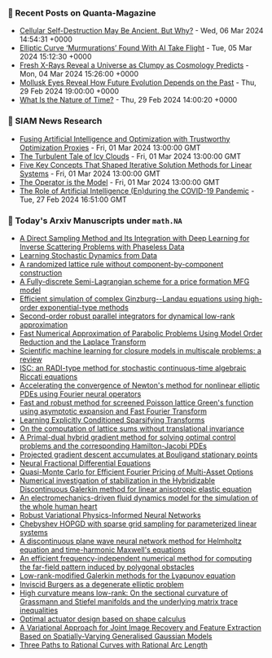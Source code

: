 ### 📝 Recent Posts on Quanta-Magazine
<!-- quanta starts -->
* <a href="https://www.quantamagazine.org/cellular-self-destruction-may-be-ancient-but-why-20240306/">Cellular Self-Destruction May Be Ancient. But Why?</a> - Wed, 06 Mar 2024 14:54:31 +0000
* <a href="https://www.quantamagazine.org/elliptic-curve-murmurations-found-with-ai-take-flight-20240305/">Elliptic Curve ‘Murmurations’ Found With AI Take Flight</a> - Tue, 05 Mar 2024 15:12:30 +0000
* <a href="https://www.quantamagazine.org/fresh-x-rays-reveal-a-universe-as-clumpy-as-cosmology-predicts-20240304/">Fresh X-Rays Reveal a Universe as Clumpy as Cosmology Predicts</a> - Mon, 04 Mar 2024 15:26:00 +0000
* <a href="https://www.quantamagazine.org/mollusk-eyes-reveal-how-future-evolution-depends-on-the-past-20240229/">Mollusk Eyes Reveal How Future Evolution Depends on the Past</a> - Thu, 29 Feb 2024 19:00:00 +0000
* <a href="https://www.quantamagazine.org/what-is-the-nature-of-time-20240229/">What Is the Nature of Time?</a> - Thu, 29 Feb 2024 14:00:20 +0000
<!-- quanta ends -->

### 📝 SIAM News Research
<!-- siam-news starts -->
* <a href="https://sinews.siam.org/Details-Page/fusing-artificial-intelligence-and-optimization-with-trustworthy-optimization-proxies">Fusing Artificial Intelligence and Optimization with Trustworthy Optimization Proxies</a> - Fri, 01 Mar 2024 13:00:00 GMT
* <a href="https://sinews.siam.org/Details-Page/the-turbulent-tale-of-icy-clouds">The Turbulent Tale of Icy Clouds</a> - Fri, 01 Mar 2024 13:00:00 GMT
* <a href="https://sinews.siam.org/Details-Page/five-key-concepts-that-shaped-iterative-solution-methods-for-linear-systems">Five Key Concepts That Shaped Iterative Solution Methods for Linear Systems</a> - Fri, 01 Mar 2024 13:00:00 GMT
* <a href="https://sinews.siam.org/Details-Page/the-operator-is-the-model">The Operator is the Model</a> - Fri, 01 Mar 2024 13:00:00 GMT
* <a href="https://sinews.siam.org/Details-Page/the-role-of-artificial-intelligence-enduring-the-covid-19-pandemic">The Role of Artificial Intelligence (En)during the COVID-19 Pandemic</a> - Tue, 27 Feb 2024 16:51:00 GMT
<!-- siam-news ends -->

### 📝 Today's Arxiv Manuscripts under ``math.NA``
<!-- arxiv-math-na starts -->
* <a href="https://arxiv.org/abs/2403.02584">A Direct Sampling Method and Its Integration with Deep Learning for Inverse Scattering Problems with Phaseless Data</a>
* <a href="https://arxiv.org/abs/2403.02595">Learning Stochastic Dynamics from Data</a>
* <a href="https://arxiv.org/abs/2403.02660">A randomized lattice rule without component-by-component construction</a>
* <a href="https://arxiv.org/abs/2403.02785">A Fully-discrete Semi-Lagrangian scheme for a price formation MFG model</a>
* <a href="https://arxiv.org/abs/2403.02816">Efficient simulation of complex Ginzburg--Landau equations using high-order exponential-type methods</a>
* <a href="https://arxiv.org/abs/2403.02834">Second-order robust parallel integrators for dynamical low-rank approximation</a>
* <a href="https://arxiv.org/abs/2403.02847">Fast Numerical Approximation of Parabolic Problems Using Model Order Reduction and the Laplace Transform</a>
* <a href="https://arxiv.org/abs/2403.02913">Scientific machine learning for closure models in multiscale problems: a review</a>
* <a href="https://arxiv.org/abs/2403.02940">ISC: an RADI-type method for stochastic continuous-time algebraic Riccati equations</a>
* <a href="https://arxiv.org/abs/2403.03021">Accelerating the convergence of Newton's method for nonlinear elliptic PDEs using Fourier neural operators</a>
* <a href="https://arxiv.org/abs/2403.03076">Fast and robust method for screened Poisson lattice Green's function using asymptotic expansion and Fast Fourier Transform</a>
* <a href="https://arxiv.org/abs/2403.03168">Learning Explicitly Conditioned Sparsifying Transforms</a>
* <a href="https://arxiv.org/abs/2403.03213">On the computation of lattice sums without translational invariance</a>
* <a href="https://arxiv.org/abs/2403.02468">A Primal-dual hybrid gradient method for solving optimal control problems and the corresponding Hamilton-Jacobi PDEs</a>
* <a href="https://arxiv.org/abs/2403.02530">Projected gradient descent accumulates at Bouligand stationary points</a>
* <a href="https://arxiv.org/abs/2403.02737">Neural Fractional Differential Equations</a>
* <a href="https://arxiv.org/abs/2403.02832">Quasi-Monte Carlo for Efficient Fourier Pricing of Multi-Asset Options</a>
* <a href="https://arxiv.org/abs/2403.02862">Numerical investigation of stabilization in the Hybridizable Discontinuous Galerkin method for linear anisotropic elastic equation</a>
* <a href="https://arxiv.org/abs/2301.02148">An electromechanics-driven fluid dynamics model for the simulation of the whole human heart</a>
* <a href="https://arxiv.org/abs/2308.16910">Robust Variational Physics-Informed Neural Networks</a>
* <a href="https://arxiv.org/abs/2309.14178">Chebyshev HOPGD with sparse grid sampling for parameterized linear systems</a>
* <a href="https://arxiv.org/abs/2310.09527">A discontinuous plane wave neural network method for Helmholtz equation and time-harmonic Maxwell's equations</a>
* <a href="https://arxiv.org/abs/2310.17603">An efficient frequency-independent numerical method for computing the far-field pattern induced by polygonal obstacles</a>
* <a href="https://arxiv.org/abs/2312.00463">Low-rank-modified Galerkin methods for the Lyapunov equation</a>
* <a href="https://arxiv.org/abs/2401.08814">Inviscid Burgers as a degenerate elliptic problem</a>
* <a href="https://arxiv.org/abs/2403.01879">High curvature means low-rank: On the sectional curvature of Grassmann and Stiefel manifolds and the underlying matrix trace inequalities</a>
* <a href="https://arxiv.org/abs/1711.01183">Optimal actuator design based on shape calculus</a>
* <a href="https://arxiv.org/abs/2209.01375">A Variational Approach for Joint Image Recovery and Feature Extraction Based on Spatially-Varying Generalised Gaussian Models</a>
* <a href="https://arxiv.org/abs/2310.08047">Three Paths to Rational Curves with Rational Arc Length</a>
<!-- arxiv-math-na ends -->
